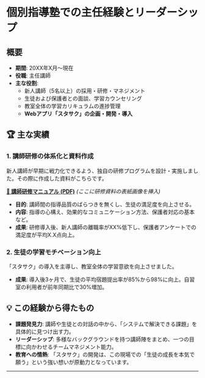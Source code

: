 # 個別指導塾での主任経験とリーダーシップ

## 概要
- **期間**: 20XX年X月～現在
- **役職**: 主任講師
- **主な役割**:
  - 新人講師（5名以上）の採用・研修・マネジメント
  - 生徒および保護者との面談、学習カウンセリング
  - 教室全体の学習カリキュラムの進捗管理
  - **Webアプリ「スタサク」の企画・開発・導入**

## 🏆 主な実績
### 1. 講師研修の体系化と資料作成
新人講師が早期に戦力化できるよう、独自の研修プログラムを設計・実施しました。その際に作成した資料がこちらです。

**[📄 講師研修マニュアル (PDF)](./Kenshu_Manual.pdf)**
*(ここに研修資料の表紙画像を挿入)*

- **目的**: 講師間の指導品質のばらつきを無くし、生徒の満足度を向上させる。
- **内容**: 指導の心構え、効果的なコミュニケーション方法、保護者対応の基本など。
- **成果**: 研修導入後、新人講師の離職率がXX%低下し、保護者アンケートでの満足度が平均X.X点向上。

### 2. 生徒の学習モチベーション向上
「スタサク」の導入を主導し、教室全体の学習意欲を向上させました。
- **成果**: 導入後3ヶ月で、生徒の平均宿題提出率が85%から98%に向上。自習室の利用者が前年同期比で30%増加。

## 💡 この経験から得たもの
- **課題発見力**: 講師や生徒との対話の中から、「システムで解決できる課題」を具体的に見つけ出す力。
- **リーダーシップ**: 多様なバックグラウンドを持つ講師陣をまとめ、一つの目標に向かわせるチームマネジメント能力。
- **教育への情熱**: 「スタサク」の開発は、この現場での「生徒の成長を本気で願う」という強い想いが原動力となっています。

---
